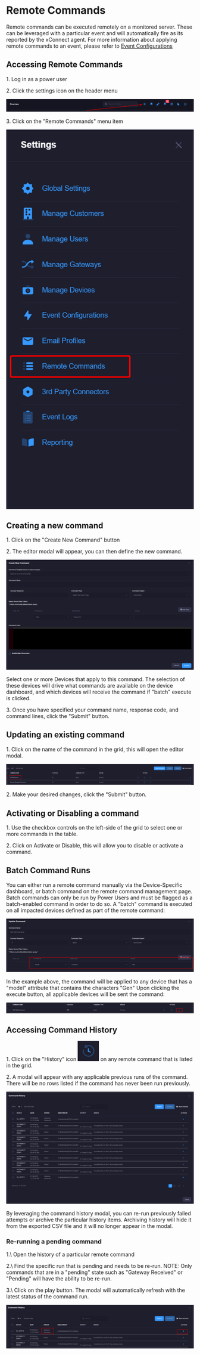 # Remote Commands
Remote commands can be executed remotely on a monitored server. 
These can be leveraged with a particular event and will automatically fire as its reported by the xConnect agent.
For more information about applying remote commands to an event, please refer to [Event Configurations](/xconnect_docs/Usage_ManageEventConfigurations)

## Accessing Remote Commands
1\. Log in as a power user

2\. Click the settings icon on the header menu

![Side Navigation](images/menu_settings.png "")

3\. Click on the "Remote Commands" menu item

![Side Navigation](images/settings_remote_commands.png "")

## Creating a new command
1\. Click on the "Create New Command" button

2\. The editor modal will appear, you can then define the new command. 

![Side Navigation](images/settings_command_new.png "")
 
 Select one or more Devices that apply to this command. The selection of these devices will drive what commands are available on the device dashboard, and which devices will receive the command if "batch" execute is clicked.

3\. Once you have specified your command name, response code, and command lines, click the "Submit" button. 

## Updating an existing command
1\. Click on the name of the command in the grid, this will open the editor modal. 

![Side Navigation](images/settings_commands_grid.png "")

2\. Make your desired changes, click the "Submit" button. 

## Activating or Disabling a command
1\. Use the checkbox controls on the left-side of the grid to select one or more commands in the table.

2\. Click on Activate or Disable, this will allow you to disable or activate a command.

## Batch Command Runs
You can either run a remote command manually via the Device-Specific dashboard, or batch command on the remote command management page. 
Batch commands can only be run by Power Users and must be flagged as a batch-enabled command in order to do so. A "batch" command is executed on all impacted devices defined as part of the remote command: 

![Side Navigation](images/command_definition.png "") 

In the example above, the command will be applied to any device that has a "model" attribute that contains the characters "Gen"
Upon clicking the execute button, all applicable devices will be sent the command: 

![Side Navigation](images/command_execute.png "") 

## Accessing Command History
1\. Click on the "History" icon ![Side Navigation](images/history_icon.png "") on any remote command that is listed in the grid.

2\. A modal will appear with any applicable previous runs of the command. There will be no rows listed if the command has never been run previously. 

![Side Navigation](images/command_history.png "")

By leveraging the command history modal, you can re-run previously failed attempts or archive the particular history items. 
Archiving history will hide it from the exported CSV file and it will no longer appear in the modal.

### Re-running a pending command
1.\ Open the history of a particular remote command

2.\ Find the specific run that is pending and needs to be re-run. NOTE: Only commands that are in a "pending" state such as "Gateway Received" or "Pending" will have the ability to be re-run. 

3.\ Click on the play button. The modal will automatically refresh with the latest status of the command run. 

![Side Navigation](images/command_history_rerun.png "")

